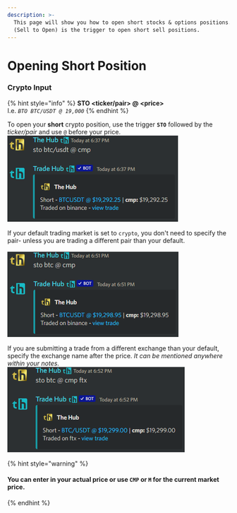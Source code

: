 ```yaml
---
description: >-
  This page will show you how to open short stocks & options positions. STO
  (Sell to Open) is the trigger to open short sell positions.
---
```


# Opening Short Position

### Crypto Input

{% hint style="info" %}
**STO \<ticker/pair> @ \<price>**\
I.e. _`BTO BTC/USDT @ 19,000`_
{% endhint %}

To open your **short** crypto position, use the trigger **`STO`** followed by the _ticker/pair_ and use `@` before your price. \
![](<../../.gitbook/assets/image (143).png>)

If your default trading market is set to `crypto`, you don't need to specify the pair- unless you are trading a different pair than your default.\
\
![](<../../.gitbook/assets/image (154).png>)

If you are submitting a trade from a different exchange than your default, specify the exchange name after the price. _It can be mentioned anywhere within your notes._\
![](<../../.gitbook/assets/image (176).png>)



{% hint style="warning" %}
#### You can enter in your actual price or use `CMP` or `M` for the current market price.
{% endhint %}
